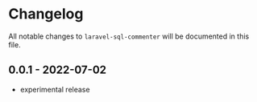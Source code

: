 # Changelog

All notable changes to `laravel-sql-commenter` will be documented in this file.

## 0.0.1 - 2022-07-02

- experimental release
